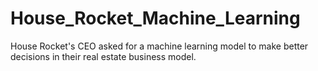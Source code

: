 # House_Rocket_Machine_Learning
House Rocket's CEO asked for a machine learning model to make better decisions in their real estate business model.
